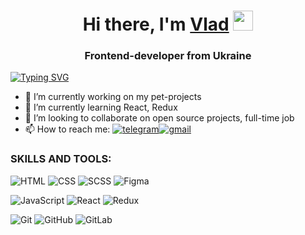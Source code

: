 <h1 align="center">Hi there, I'm <a href="https://github.com/VladyslavLiashko" target="_blank">Vlad</a> 
<img src="https://github.com/blackcater/blackcater/raw/main/images/Hi.gif" height="32"/></h1>
<h3 align="center">Frontend-developer from Ukraine</h3>

[![Typing SVG](https://readme-typing-svg.herokuapp.com?color=%2336BCF7&width=1000&pause=1000&lines="Code+is+like+humor.+When+you+have+to+explain+it,+it's+bad"+–+Cory+House)](https://git.io/typing-svg)

- 🔭 I’m currently working on my pet-projects
- 🌱 I’m currently learning React, Redux
- 👯 I’m looking to collaborate on open source projects, full-time job
- 📫 How to reach me:  [![telegram](https://img.shields.io/badge/telegram-blue?style=flat&logo=telegram)](https://t.me/mnogoznall)[![gmail](https://img.shields.io/badge/gmail-white?style=flat&logo=gmail)](https://vladliashko@gmail.com)

 ### SKILLS AND TOOLS:
![HTML](https://img.shields.io/badge/HTML-black?style=flat&logo=html5)
![CSS](https://img.shields.io/badge/CSS-black?style=flat&logo=CSS3)
![SCSS](https://img.shields.io/badge/SCSS-black?style=flat&logo=SCSS)
![Figma](https://img.shields.io/badge/Figma-black?style=flat&logo=figma)

![JavaScript](https://img.shields.io/badge/JavaScript-black?style=flat&logo=javascript)
![React](https://img.shields.io/badge/React-black?style=flat&logo=react)
![Redux](https://img.shields.io/badge/Redux-black?style=flat&logo=redux)

![Git](https://img.shields.io/badge/Git-black?style=flat&logo=Git)
![GitHub](https://img.shields.io/badge/GitHub-black?style=flat&logo=GitHub)
![GitLab](https://img.shields.io/badge/GitLab-black?style=flat&logo=GitLab)
<!-- [![Typing SVG](https://readme-typing-svg.herokuapp.com?font=Fira+Code&weight=600&pause=1000&color=15972D&width=435&lines=Get+try+and+you+will+have+success!)](https://git.io/typing-svg) -->
<!-- “ Code is like humor. When you have to explain it, it’s bad.” – Cory House -->

<!--
**VladyslavLiashko/VladyslavLiashko** is a ✨ _special_ ✨ repository because its `README.md` (this file) appears on your GitHub profile.

Here are some ideas to get you started:

- 🔭 I’m currently working on ...
- 🌱 I’m currently learning ...
- 👯 I’m looking to collaborate on ...
- 🤔 I’m looking for help with ...
- 💬 Ask me about ...
- 📫 How to reach me: ...
- 😄 Pronouns: ...
- ⚡ Fun fact: ...
-->
